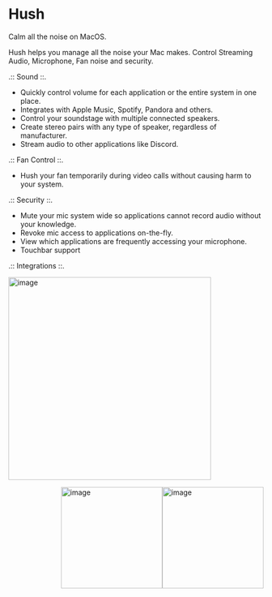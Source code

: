 # Hush
Calm all the noise on MacOS.

Hush helps you manage all the noise your Mac makes. Control Streaming Audio, Microphone, Fan noise and security.

.:: Sound ::.
- Quickly control volume for each application or the entire system in one place.
- Integrates with Apple Music, Spotify, Pandora and others.
- Control your soundstage with multiple connected speakers.
- Create stereo pairs with any type of speaker, regardless of manufacturer.
- Stream audio to other applications like Discord.

.:: Fan Control ::.
- Hush your fan temporarily during video calls without causing harm to your system.

.:: Security ::.
- Mute your mic system wide so applications cannot record audio without your knowledge.
- Revoke mic access to applications on-the-fly.
- View which applications are frequently accessing your microphone.
- Touchbar support

.:: Integrations ::.
<p>
  <img width="400" alt="image" src="https://user-images.githubusercontent.com/3058101/208556395-75757fc5-9ccd-46b9-ad1e-d55f22a5dde9.png">
</p>

<p>
  <img width="200" style="float: right;" alt="image" src="https://user-images.githubusercontent.com/3058101/208556604-f9f57e36-de45-4d44-bae2-70917ee387b5.png">
  <img width="200" style="float: right;" alt="image" src="https://user-images.githubusercontent.com/3058101/208556504-8fa89bd8-0975-4d4c-a7b2-d6b60aa7cdfd.png">
</p>
